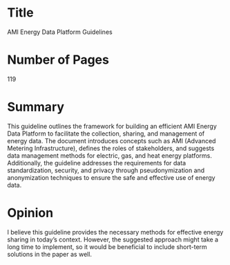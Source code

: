 # Title
AMI Energy Data Platform Guidelines
# Number of Pages
119
# Summary
This guideline outlines the framework for building an efficient AMI Energy Data Platform to facilitate the collection, sharing, and management of energy data. The document introduces concepts such as AMI (Advanced Metering Infrastructure), defines the roles of stakeholders, and suggests data management methods for electric, gas, and heat energy platforms. Additionally, the guideline addresses the requirements for data standardization, security, and privacy through pseudonymization and anonymization techniques to ensure the safe and effective use of energy data.
# Opinion
I believe this guideline provides the necessary methods for effective energy sharing in today’s context. However, the suggested approach might take a long time to implement, so it would be beneficial to include short-term solutions in the paper as well.